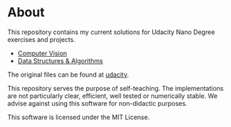 # About

This repository contains my current solutions for Udacity Nano Degree exercises and projects.

- [Computer Vision](cvnd)
- [Data Structures & Algorithms](dand)

The original files can be found at [udacity](https://github.com/udacity).

This repository serves the purpose of self-teaching. The implementations are not particularly
clear, efficient, well tested or numerically stable. We advise against using this software for non-didactic
purposes.

This software is licensed under the MIT License.

